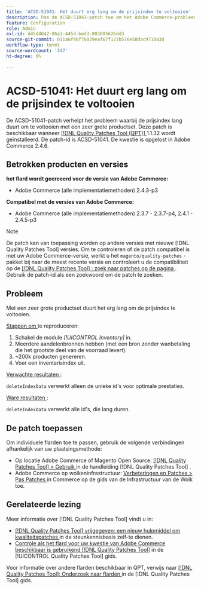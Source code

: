 ```yaml
---
title: 'ACSD-51041: Het duurt erg lang om de prijsindex te voltooien'
description: Pas de ACSD-51041-patch toe om het Adobe Commerce-probleem op te lossen, waarbij de prijsindex lang duurt om te voltooien met een zeer grote productset.
feature: Configuration
role: Admin
exl-id: d45d4042-06a1-445d-bed3-803085626dd3
source-git-commit: 011a6f46f76029eaf67f172b576e58dac9710a3d
workflow-type: tm+mt
source-wordcount: '347'
ht-degree: 0%

---
```


# ACSD-51041: Het duurt erg lang om de prijsindex te voltooien

De ACSD-51041-patch verhelpt het probleem waarbij de prijsindex lang duurt om te voltooien met een zeer grote productset. Deze patch is beschikbaar wanneer [[!DNL Quality Patches Tool (QPT)] ](https://experienceleague.adobe.com/nl/docs/commerce-operations/tools/quality-patches-tool/quality-patches-tool-to-self-serve-quality-patches) 1.1.32 wordt geïnstalleerd. De patch-id is ACSD-51041. De kwestie is opgelost in Adobe Commerce 2.4.6.

## Betrokken producten en versies

**het flard wordt gecreeerd voor de versie van Adobe Commerce:**

* Adobe Commerce (alle implementatiemethoden) 2.4.3-p3

**Compatibel met de versies van Adobe Commerce:**

* Adobe Commerce (alle implementatiemethoden) 2.3.7 - 2.3.7-p4, 2.4.1 - 2.4.5-p3

>[!NOTE]
>
>De patch kan van toepassing worden op andere versies met nieuwe [!DNL Quality Patches Tool] versies. Om te controleren of de patch compatibel is met uw Adobe Commerce-versie, werkt u het `magento/quality-patches` -pakket bij naar de meest recente versie en controleert u de compatibiliteit op de [[!DNL Quality Patches Tool] : zoek naar patches op de pagina ](https://experienceleague.adobe.com/tools/commerce-quality-patches/index.html?lang=nl-NL) . Gebruik de patch-id als een zoekwoord om de patch te zoeken.

## Probleem

Met een zeer grote productset duurt het erg lang om de prijsindex te voltooien.

<u> Stappen om </u> te reproduceren:

1. Schakel de module *[!UICONTROL Inventory]* in.
1. Meerdere aandelenbronnen hebben (met een bron zonder wanbetaling die het grootste deel van de voorraad levert).
1. ~200k producten genereren.
1. Voer een inventarisindex uit.

<u> Verwachte resultaten </u>:

`deleteIndexData` verwerkt alleen de unieke id&#39;s voor optimale prestaties.

<u> Ware resultaten </u>:

`deleteIndexData` verwerkt alle id&#39;s, die lang duren.

## De patch toepassen

Om individuele flarden toe te passen, gebruik de volgende verbindingen afhankelijk van uw plaatsingsmethode:

* Op locatie Adobe Commerce of Magento Open Source: [[!DNL Quality Patches Tool] > Gebruik ](/help/tools/quality-patches-tool/usage.md) in de handleiding [!DNL Quality Patches Tool] .
* Adobe Commerce op wolkeninfrastructuur: [ Verbeteringen en Patches > Pas Patches ](https://experienceleague.adobe.com/docs/commerce-cloud-service/user-guide/develop/upgrade/apply-patches.html?lang=nl-NL) in Commerce op de gids van de Infrastructuur van de Wolk toe.

## Gerelateerde lezing

Meer informatie over [!DNL Quality Patches Tool] vindt u in:

* [[!DNL Quality Patches Tool]  vrijgegeven: een nieuw hulpmiddel om kwaliteitspatches ](https://experienceleague.adobe.com/nl/docs/commerce-operations/tools/quality-patches-tool/quality-patches-tool-to-self-serve-quality-patches) in de steunkennisbasis zelf-te dienen.
* [ Controle als het flard voor uw kwestie van Adobe Commerce beschikbaar is gebruikend  [!DNL Quality Patches Tool]](/help/tools/quality-patches-tool/patches-available-in-qpt/check-patch-for-magento-issue-with-magento-quality-patches.md) in de [!UICONTROL Quality Patches Tool] gids.


Voor informatie over andere flarden beschikbaar in QPT, verwijs naar [[!DNL Quality Patches Tool]: Onderzoek naar flarden ](https://experienceleague.adobe.com/tools/commerce-quality-patches/index.html?lang=nl-NL) in de [!DNL Quality Patches Tool] gids.
